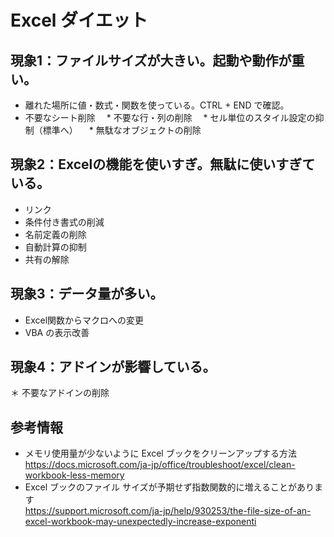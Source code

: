 # Excel ダイエット

## 現象1：ファイルサイズが大きい。起動や動作が重い。

  * 離れた場所に値・数式・関数を使っている。CTRL + END で確認。
  * 不要なシート削除
　* 不要な行・列の削除
　* セル単位のスタイル設定の抑制（標準へ）
　* 無駄なオブジェクトの削除

## 現象2：Excelの機能を使いすぎ。無駄に使いすぎている。
  * リンク
  * 条件付き書式の削減
  * 名前定義の削除
  * 自動計算の抑制
  * 共有の解除
 
## 現象3：データ量が多い。
  * Excel関数からマクロへの変更
  * VBA の表示改善

## 現象4：アドインが影響している。

  ＊ 不要なアドインの削除

## 参考情報

 - メモリ使用量が少ないように Excel ブックをクリーンアップする方法  
   https://docs.microsoft.com/ja-jp/office/troubleshoot/excel/clean-workbook-less-memory  
 -   Excel ブックのファイル サイズが予期せず指数関数的に増えることがあります  
   https://support.microsoft.com/ja-jp/help/930253/the-file-size-of-an-excel-workbook-may-unexpectedly-increase-exponenti

